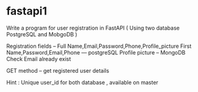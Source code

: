 # fastapi1
Write a program for user registration in FastAPI ( Using two database PostgreSQL and MobgoDB )

Registration fields – Full Name,Email,Password,Phone,Profile_picture
First Name,Password,Email,Phone — postgreSQL
Profile picture – MongoDB
Check Email already exist

GET method – get registered user details

Hint : Unique user_id for both database , 
 available on master
